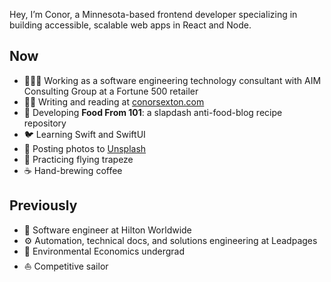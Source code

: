 Hey, I’m Conor, a Minnesota-based frontend developer specializing in building accessible, scalable web apps in React and Node. 

## Now
- 👨🏻‍💻 Working as a software engineering technology consultant with AIM Consulting Group at a Fortune 500 retailer
- ✍🏼 Writing and reading at [conorsexton.com](https://conorsexton.com)
- 🥑 Developing **Food From 101**: a slapdash anti-food-blog recipe repository
- 🐦 Learning Swift and SwiftUI
- 📸 Posting photos to [Unsplash](https://unsplash.com/@conorsexton)
- 🎪 Practicing flying trapeze
- ☕️ Hand-brewing coffee

## Previously
- 🏨 Software engineer at Hilton Worldwide
- ⚙️ Automation, technical docs, and solutions engineering at Leadpages
- 🌲 Environmental Economics undergrad
- ⛵️ Competitive sailor
